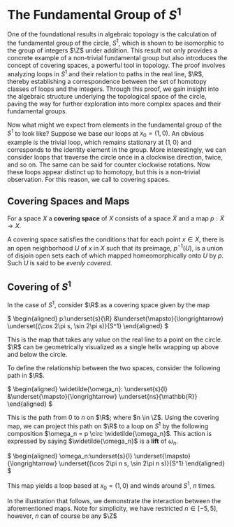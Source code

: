 # The Fundamental Group of $S^1$

One of the foundational results in algebraic topology is the calculation of the fundamental group of the circle, $S^1$, which is shown to be isomorphic to the group of integers $\Z$ under addition. This result not only provides a concrete example of a non-trivial fundamental group but also introduces the concept of covering spaces, a powerful tool in topology. The proof involves analyzing loops in $S^1$ and their relation to paths in the real line, $\R$, thereby establishing a correspondence between the set of homotopy classes of loops and the integers. Through this proof, we gain insight into the algebraic structure underlying the topological space of the circle, paving the way for further exploration into more complex spaces and their fundamental groups.

Now what might we expect from elements in the fundamental group of the $S^1$ to look like? Suppose we base our loops at $x_0=(1,0)$. An obvious example is the trivial loop, which remains stationary at $(1,0)$ and corresponds to the identity element in the group. More interestingly, we can consider loops that traverse the circle once in a clockwise direction, twice, and so on. The same can be said for counter clockwise rotations. Now these loops appear distinct up to homotopy, but this is a non-trivial observation. For this reason, we call to covering spaces.

## Covering Spaces and Maps

For a space $X$ a **covering space** of $X$ consists of a space $\widetilde{X}$ and a map $p:\widetilde{X}\to X$.

A covering space satisfies the conditions that for each point $x\in X$, there is an open neighborhood $U$ of $x$ in $X$ such that
its preimage, $p^{-1}(U)$, is a union of disjoin open sets each of which mapped homeomorphically onto $U$ by $p$. Such $U$ is said to be *evenly covered*. 

## Covering of $S^1$

In the case of $S^1$, consider $\R$ as a covering space given by the map

$
\begin{aligned}
p:\underset{s}{\R} &\underset{\mapsto}{\longrightarrow} \underset{(\cos 2\pi s, \sin 2\pi s)}{S^1}
\end{aligned}
$

This is the map that takes any value on the real line to a point on the circle. $\R$ can be geometrically visualized as a single helix wrapping up above and below the circle. 

To define the relationship between the two spaces, consider the following path in $\R$.

$
\begin{aligned}
\widetilde{\omega_n}: \underset{s}{I} &\underset{\mapsto}{\longrightarrow} \underset{ns}{\mathbb{R}}
\end{aligned}
$

This is the path from 0 to $n$ on $\R$; where $n \in \Z$. Using the covering map, we can project this path on $\R$ to a loop on $S^1$ by the following composition $\omega_n = p \circ \widetilde{\omega_n}$. This action is expressed by saying $\widetilde{\omega_n}$ is a **lift** of $\omega_n$.

$
\begin{aligned}
\omega_n:\underset{s}{I} \underset{\mapsto}{\longrightarrow} \underset{(\cos 2\pi n s, \sin 2\pi n s)}{S^1}
\end{aligned}
$

This map yields a loop based at $x_0=(1,0)$ and winds around $S^1$, $n$ times. 

In the illustration that follows, we demonstrate the interaction between the aforementioned maps. Note for simplicity, we have restricted $n\in[-5,5]$, however, $n$ can of course be any $\Z$

